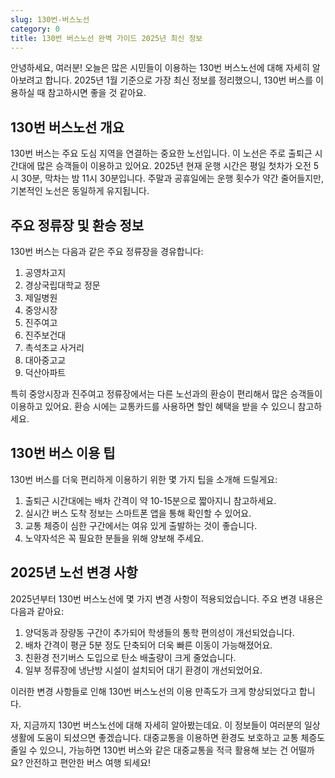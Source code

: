 ```yaml
---
slug: 130번-버스노선
category: 0
title: 130번 버스노선 완벽 가이드 2025년 최신 정보
---
```


안녕하세요, 여러분! 오늘은 많은 시민들이 이용하는 130번 버스노선에 대해 자세히 알아보려고 합니다. 2025년 1월 기준으로 가장 최신 정보를 정리했으니, 130번 버스를 이용하실 때 참고하시면 좋을 것 같아요.

## 130번 버스노선 개요

130번 버스는 주요 도심 지역을 연결하는 중요한 노선입니다. 이 노선은 주로 출퇴근 시간대에 많은 승객들이 이용하고 있어요. 2025년 현재 운행 시간은 평일 첫차가 오전 5시 30분, 막차는 밤 11시 30분입니다. 주말과 공휴일에는 운행 횟수가 약간 줄어들지만, 기본적인 노선은 동일하게 유지됩니다.

## 주요 정류장 및 환승 정보

130번 버스는 다음과 같은 주요 정류장을 경유합니다:

1. 공영차고지
2. 경상국립대학교 정문
3. 제일병원
4. 중앙시장
5. 진주여고
6. 진주보건대
7. 촉석초교 사거리
8. 대아중고교
9. 덕산아파트

특히 중앙시장과 진주여고 정류장에서는 다른 노선과의 환승이 편리해서 많은 승객들이 이용하고 있어요. 환승 시에는 교통카드를 사용하면 할인 혜택을 받을 수 있으니 참고하세요.

## 130번 버스 이용 팁

130번 버스를 더욱 편리하게 이용하기 위한 몇 가지 팁을 소개해 드릴게요:

1. 출퇴근 시간대에는 배차 간격이 약 10-15분으로 짧아지니 참고하세요.
2. 실시간 버스 도착 정보는 스마트폰 앱을 통해 확인할 수 있어요.
3. 교통 체증이 심한 구간에서는 여유 있게 출발하는 것이 좋습니다.
4. 노약자석은 꼭 필요한 분들을 위해 양보해 주세요.

## 2025년 노선 변경 사항

2025년부터 130번 버스노선에 몇 가지 변경 사항이 적용되었습니다. 주요 변경 내용은 다음과 같아요:

1. 양덕동과 장량동 구간이 추가되어 학생들의 통학 편의성이 개선되었습니다.
2. 배차 간격이 평균 5분 정도 단축되어 더욱 빠른 이동이 가능해졌어요.
3. 친환경 전기버스 도입으로 탄소 배출량이 크게 줄었습니다.
4. 일부 정류장에 냉난방 시설이 설치되어 대기 환경이 개선되었어요.

이러한 변경 사항들로 인해 130번 버스노선의 이용 만족도가 크게 향상되었다고 합니다.

자, 지금까지 130번 버스노선에 대해 자세히 알아봤는데요. 이 정보들이 여러분의 일상 생활에 도움이 되셨으면 좋겠습니다. 대중교통을 이용하면 환경도 보호하고 교통 체증도 줄일 수 있으니, 가능하면 130번 버스와 같은 대중교통을 적극 활용해 보는 건 어떨까요? 안전하고 편안한 버스 여행 되세요!